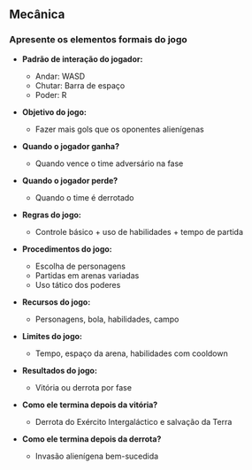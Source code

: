## Mecânica

### Apresente os elementos formais do jogo

- **Padrão de interação do jogador:**  
  - Andar: WASD
  - Chutar: Barra de espaço
  - Poder: R

- **Objetivo do jogo:**  
  - Fazer mais gols que os oponentes alienígenas

- **Quando o jogador ganha?**  
  - Quando vence o time adversário na fase

- **Quando o jogador perde?**  
  - Quando o time é derrotado

- **Regras do jogo:**  
  - Controle básico + uso de habilidades + tempo de partida

- **Procedimentos do jogo:**  
  - Escolha de personagens
  - Partidas em arenas variadas
  - Uso tático dos poderes

- **Recursos do jogo:**  
  - Personagens, bola, habilidades, campo

- **Limites do jogo:**  
  - Tempo, espaço da arena, habilidades com cooldown

- **Resultados do jogo:**  
  - Vitória ou derrota por fase

- **Como ele termina depois da vitória?**  
  - Derrota do Exército Intergaláctico e salvação da Terra

- **Como ele termina depois da derrota?**  
  - Invasão alienígena bem-sucedida
